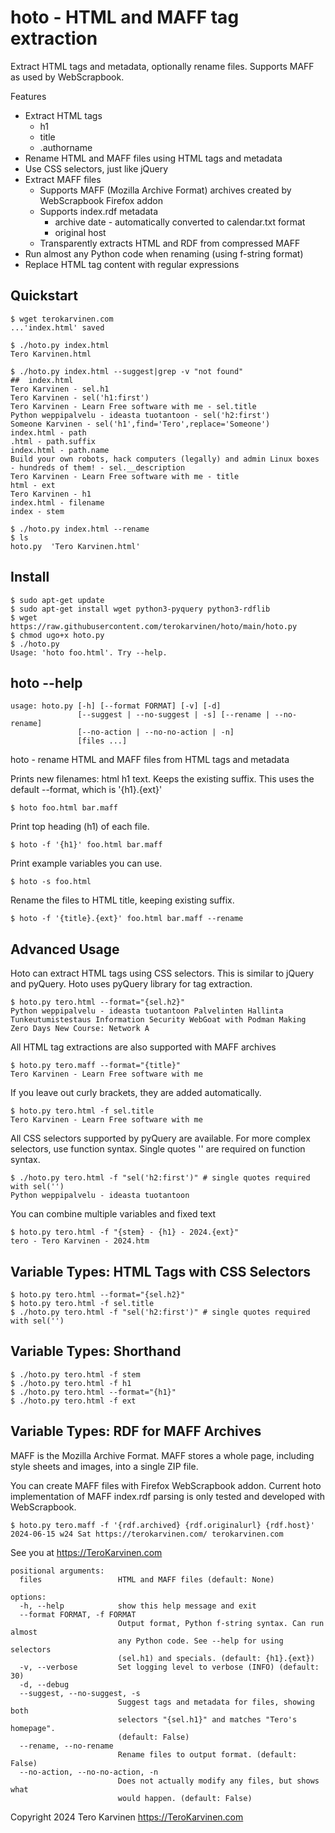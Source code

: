 # hoto - HTML and MAFF tag extraction

Extract HTML tags and metadata, optionally rename files. Supports MAFF as used by WebScrapbook. 

Features

- Extract HTML tags
	- h1
	- title
	- .authorname
- Rename HTML and MAFF files using HTML tags and metadata
- Use CSS selectors, just like jQuery
- Extract MAFF files
	- Supports MAFF (Mozilla Archive Format) archives created by WebScrapbook Firefox addon
	- Supports index.rdf metadata
		- archive date - automatically converted to calendar.txt format
		- original host
	- Transparently extracts HTML and RDF from compressed MAFF
- Run almost any Python code when renaming (using f-string format)
- Replace HTML tag content with regular expressions

## Quickstart

	$ wget terokarvinen.com
	...'index.html' saved

	$ ./hoto.py index.html
	Tero Karvinen.html

	$ ./hoto.py index.html --suggest|grep -v "not found"
	##  index.html
	Tero Karvinen - sel.h1
	Tero Karvinen - sel('h1:first')
	Tero Karvinen - Learn Free software with me - sel.title
	Python weppipalvelu - ideasta tuotantoon - sel('h2:first')
	Someone Karvinen - sel('h1',find='Tero',replace='Someone')
	index.html - path
	.html - path.suffix
	index.html - path.name
	Build your own robots, hack computers (legally) and admin Linux boxes - hundreds of them! - sel.__description
	Tero Karvinen - Learn Free software with me - title
	html - ext
	Tero Karvinen - h1
	index.html - filename
	index - stem

	$ ./hoto.py index.html --rename
	$ ls
	hoto.py  'Tero Karvinen.html'

## Install

	$ sudo apt-get update
	$ sudo apt-get install wget python3-pyquery python3-rdflib
	$ wget https://raw.githubusercontent.com/terokarvinen/hoto/main/hoto.py
	$ chmod ugo+x hoto.py
	$ ./hoto.py
	Usage: 'hoto foo.html'. Try --help.

## hoto --help

	usage: hoto.py [-h] [--format FORMAT] [-v] [-d]
	               [--suggest | --no-suggest | -s] [--rename | --no-rename]
	               [--no-action | --no-no-action | -n]
	               [files ...]

hoto - rename HTML and MAFF files from HTML tags and metadata

Prints new filenames: html h1 text. Keeps the existing suffix. 
This uses the default --format, which is '{h1}.{ext}'

	$ hoto foo.html bar.maff

Print top heading (h1) of each file. 

	$ hoto -f '{h1}' foo.html bar.maff

Print example variables you can use.

	$ hoto -s foo.html

Rename the files to HTML title, keeping existing suffix.

	$ hoto -f '{title}.{ext}' foo.html bar.maff --rename

## Advanced Usage

Hoto can extract HTML tags using CSS selectors. This is similar to jQuery and pyQuery. Hoto uses pyQuery library for tag extraction. 

	$ hoto.py tero.html --format="{sel.h2}"
	Python weppipalvelu - ideasta tuotantoon Palvelinten Hallinta Tunkeutumistestaus Information Security WebGoat with Podman Making Zero Days New Course: Network A	

All HTML tag extractions are also supported with MAFF archives

	$ hoto.py tero.maff --format="{title}"
	Tero Karvinen - Learn Free software with me

If you leave out curly brackets, they are added automatically.

	$ hoto.py tero.html -f sel.title
	Tero Karvinen - Learn Free software with me

All CSS selectors supported by pyQuery are available. For more complex selectors, use function syntax. Single quotes '' are required on function syntax. 

	$ ./hoto.py tero.html -f "sel('h2:first')" # single quotes required with sel('')
	Python weppipalvelu - ideasta tuotantoon

You can combine multiple variables and fixed text

	$ hoto.py tero.html -f "{stem} - {h1} - 2024.{ext}"
	tero - Tero Karvinen - 2024.htm

## Variable Types: HTML Tags with CSS Selectors

	$ hoto.py tero.html --format="{sel.h2}"
	$ hoto.py tero.html -f sel.title
	$ ./hoto.py tero.html -f "sel('h2:first')" # single quotes required with sel('')

## Variable Types: Shorthand

	$ ./hoto.py tero.html -f stem
	$ ./hoto.py tero.html -f h1
	$ ./hoto.py tero.html --format="{h1}"
	$ ./hoto.py tero.html -f ext

## Variable Types: RDF for MAFF Archives

MAFF is the Mozilla Archive Format. MAFF stores a whole page, including style 
sheets and images, into a single ZIP file. 

You can create MAFF files with Firefox WebScrapbook addon. Current hoto implementation 
of MAFF index.rdf parsing is only tested and developed with WebScrapbook. 

	$ hoto.py tero.maff -f '{rdf.archived} {rdf.originalurl} {rdf.host}'
	2024-06-15 w24 Sat https://terokarvinen.com/ terokarvinen.com

See you at https://TeroKarvinen.com

	positional arguments:
	  files                 HTML and MAFF files (default: None)

	options:
	  -h, --help            show this help message and exit
	  --format FORMAT, -f FORMAT
	                        Output format, Python f-string syntax. Can run almost
	                        any Python code. See --help for using selectors
	                        (sel.h1) and specials. (default: {h1}.{ext})
	  -v, --verbose         Set logging level to verbose (INFO) (default: 30)
	  -d, --debug
	  --suggest, --no-suggest, -s
	                        Suggest tags and metadata for files, showing both
	                        selectors "{sel.h1}" and matches "Tero's homepage".
	                        (default: False)
	  --rename, --no-rename
	                        Rename files to output format. (default: False)
	  --no-action, --no-no-action, -n
	                        Does not actually modify any files, but shows what
	                        would happen. (default: False)

Copyright 2024 Tero Karvinen https://TeroKarvinen.com
